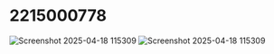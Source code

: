 # 2215000778

![Screenshot 2025-04-18 115309](https://github.com/user-attachments/assets/b4cd8e84-3879-4144-bc2e-dbfd5c752f40)
![Screenshot 2025-04-18 115309](https://github.com/user-attachments/assets/6c0a5d69-3eed-45aa-ac3d-ac0579227fbb)
